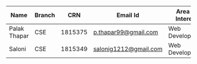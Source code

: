 |Name | Branch | CRN | Email Id | Area of Interest| 
| ------------ | ------------- |------------- |------------- | ------------- |
|Palak Thapar | CSE | 1815375| p.thapar99@gmail.com | Web Development|
|Saloni | CSE | 1815349 | salonig1212@gmail.com | Web Development |
